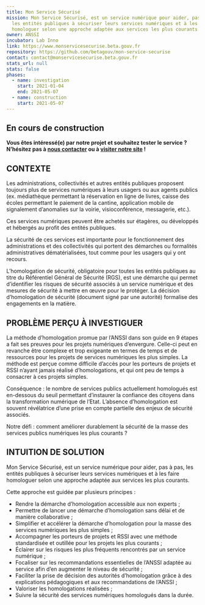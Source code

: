 ```yaml
---
title: Mon Service Sécurisé
mission: Mon Service Sécurisé, est un service numérique pour aider, pas à pas,
  les entités publiques à sécuriser leurs services numériques et à les faire
  homologuer selon une approche adaptée aux services les plus courants.
owner: ANSSI
incubator: Lab Inno
link: https://www.monservicesecurise.beta.gouv.fr
repository: https://github.com/betagouv/mon-service-securise
contact: contact@monservicesecurise.beta.gouv.fr
stats_url: null
stats: false
phases:
  - name: investigation
    start: 2021-01-04
    end: 2021-05-07
  - name: construction
    start: 2021-05-07
---
```

## En cours de construction

**Vous êtes intéressé(e) par notre projet et souhaitez tester le service ?
N’hésitez pas à [nous
contacter](mailto:contact@monservicesecurise.beta.gouv.fr) ou à [visiter notre
site](https://www.monservicesecurise.beta.gouv.fr/) !**

## CONTEXTE

Les administrations, collectivités et autres entités publiques proposent
toujours plus de services numériques à leurs usagers ou aux agents publics (ex.
médiathèque permettant la réservation en ligne de livres, caisse des écoles
permettant le paiement de la cantine, application mobile de signalement
d’anomalies sur la voirie, visioconférence, messagerie, etc.).

Ces services numériques peuvent être achetés sur étagères, ou développés et
hébergés au profit des entités publiques.

La sécurité de ces services est importante pour le fonctionnement des
administrations et des collectivités qui portent des démarches ou formalités
administratives dématérialisées, tout comme pour les usagers qui y ont recours.

L’homologation de sécurité, obligatoire pour toutes les entités publiques au
titre du Référentiel Général de Sécurité (RGS), est une démarche qui permet
d’identifier les risques de sécurité associés à un service numérique et des
mesures de sécurité à mettre en œuvre pour le protéger. La décision
d’homologation de sécurité (document signé par une autorité) formalise des
engagements en la matière.

## PROBLÈME PERÇU À INVESTIGUER

La méthode d’homologation promue par l’ANSSI dans son guide en 9 étapes a fait
ses preuves pour les projets numériques d’envergure. Celle-ci peut en revanche
être complexe et trop exigeante en termes de temps et de ressources pour les
projets de services numériques les plus simples. La méthode est perçue comme
difficile d’accès pour les porteurs de projets et RSSI n’ayant jamais réalisé
d’homologations, et qui ont peu de temps à consacrer à ces projets simples.

Conséquence : le nombre de services publics actuellement homologués est
en-dessous du seuil permettant d’instaurer la confiance des citoyens dans la
transformation numérique de l’Etat. L’absence d’homologation est souvent
révélatrice d’une prise en compte partielle des enjeux de sécurité associés.

Notre défi : comment améliorer durablement la sécurité de la masse des services
publics numériques les plus courants ?

## INTUITION DE SOLUTION

Mon Service Sécurisé, est un service numérique pour aider, pas à pas, les
entités publiques à sécuriser leurs services numériques et à les faire
homologuer selon une approche adaptée aux services les plus courants.

Cette approche est guidée par plusieurs principes :
- Rendre la démarche d’homologation accessible aux non experts ;
- Permettre de lancer une démarche d’homologation sans délai et de manière
  collaborative ;
- Simplifier et accélérer la démarche d’homologation pour la masse des services
  numériques les plus simples ;
- Accompagner les porteurs de projets et RSSI avec une méthode standardisée et
  outillée pour les projets les plus courants ;
- Éclairer sur les risques les plus fréquents rencontrés par un service
  numérique ;
- Focaliser sur les recommandations essentielles de l’ANSSI adaptée au service
  afin d’en augmenter le niveau de sécurité ;
- Faciliter la prise de décision des autorités d’homologation grâce à des
  explications pédagogiques et aux recommandations de l’ANSSI ;
- Valoriser les homologations réalisées ;
- Suivre la sécurité des services numériques homologués dans la durée.

